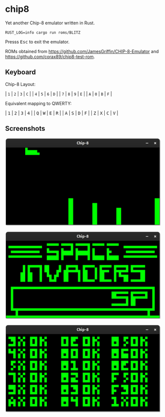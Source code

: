# chip8

Yet another Chip-8 emulator written in Rust.

```
RUST_LOG=info cargo run roms/BLITZ
```

Presss <kbd>Esc</kbd> to exit the emulator.

ROMs obtained from https://github.com/JamesGriffin/CHIP-8-Emulator and https://github.com/corax89/chip8-test-rom.


Keyboard
--------

Chip-8 Layout:

| `1` | `2` | `3` | `C` |
| `4` | `5` | `6` | `D` |
| `7` | `8` | `9` | `E` |
| `A` | `0` | `B` | `F` |

Equivalent mapping to QWERTY:

| <kbd>1</kbd> | <kbd>2</kbd> | <kbd>3</kbd> | <kbd>4</kbd> |
| <kbd>Q</kbd> | <kbd>W</kbd> | <kbd>E</kbd> | <kbd>R</kbd> |
| <kbd>A</kbd> | <kbd>S</kbd> | <kbd>D</kbd> | <kbd>F</kbd> |
| <kbd>Z</kbd> | <kbd>X</kbd> | <kbd>C</kbd> | <kbd>V</kbd> |


Screenshots
-----------

![Blitz](screenshots/blitz.png)

![Space Invaders](screenshots/space_invaders.png)

![Test ROM](screenshots/test_rom.png)
